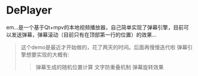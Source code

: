 # DePlayer


em...是一个基于Qt+mpv的本地视频播放器，自己简单实现了弹幕引擎，目前可以发送弹幕，弹幕滚动（目前只有在顶部第一行的位置）的效果...


> 这个demo是最近才开始做的，花了两天的时间。后面再慢慢迭代啦
> 弹幕引擎想要实现的大概有:
>> 弹幕生成的随机位置计算
>> 文字防重叠机制
>> 弹幕旋转效果